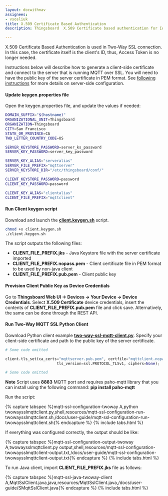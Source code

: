 ```yaml
---
layout: docwithnav
assignees:
- vsosliuk
title: X.509 Certificate Based Authentication
description: Thingsboard  X.509 Certificate based authentication for IoT devices and projects.

---
```

    
X.509 Certificate Based Authentication is used in Two-Way SSL connection. In this case, the certificate itself is the client's  ID, thus, Access Token is no longer needed.

Instructions below will describe how to generate a client-side certificate and connect to the server that is running MQTT over SSL.
You will need to have the public key of the server certificate in PEM format. 
See [following instructions](/docs/user-guide/mqtt-over-ssl/#self-signed-certificate-generation) for more details on server-side configuration.

#### Update keygen.properties file
 
Open the keygen.properties file, and update the values if needed:

```bash
DOMAIN_SUFFIX="$(hostname)"
ORGANIZATIONAL_UNIT=Thingsboard
ORGANIZATION=Thingsboard
CITY=San Francisco
STATE_OR_PROVINCE=CA
TWO_LETTER_COUNTRY_CODE=US

SERVER_KEYSTORE_PASSWORD=server_ks_password
SERVER_KEY_PASSWORD=server_key_password

SERVER_KEY_ALIAS="serveralias"
SERVER_FILE_PREFIX="mqttserver"
SERVER_KEYSTORE_DIR="/etc/thingsboard/conf/"

CLIENT_KEYSTORE_PASSWORD=password
CLIENT_KEY_PASSWORD=password

CLIENT_KEY_ALIAS="clientalias"
CLIENT_FILE_PREFIX="mqttclient"
```

#### Run Client keygen script

Download and launch the [**client.keygen.sh**](https://raw.githubusercontent.com/thingsboard/thingsboard/master/tools/src/main/shell/client.keygen.sh) script.

```bash
chmod +x client.keygen.sh
./client.keygen.sh
```

The script outputs the following files:

 - **CLIENT_FILE_PREFIX.jks** - Java Keystore file with the server certificate imported
 - **CLIENT_FILE_PREFIX.nopass.pem** - Client certificate file in PEM format to be used by non-java client 
 - **CLIENT_FILE_PREFIX.pub.pem** - Client public key

#### Provision Client Public Key as Device Credentials

Go to **Thingsboard Web UI -> Devices -> Your Device -> Device Credentials**. Select **X.509 Certificate** device credentials, insert the contents of  **CLIENT_FILE_PREFIX.pub.pem** file and click save.
Alternatively, the same can be done through the REST API.

#### Run Two-Way MQTT SSL Python Client

Download Python client example [**two-way-ssl-mqtt-client.py**](https://raw.githubusercontent.com/thingsboard/thingsboard/master/tools/src/main/python/two-way-ssl-mqtt-client.py).
Specify your client-side certificate and path to the public key of the server certificate.

```python
# Some code omitted

client.tls_set(ca_certs="mqttserver.pub.pem", certfile="mqttclient.nopass.pem", keyfile=None, cert_reqs=ssl.CERT_REQUIRED,
                       tls_version=ssl.PROTOCOL_TLSv1, ciphers=None);

# Some code omitted
```

**Note** Script uses **8883** MQTT port and requires paho-mqtt library that you can install using the following command: **pip install paho-mqtt**

Run the script:

{% capture tabspec %}mqtt-ssl-configuration-twoway
A,python twowaysslmqttclient.py,shell,resources/mqtt-ssl-configuration-run-twowaysslmqttclient.sh,/docs/user-guide/mqtt-ssl-configuration-run-twowaysslmqttclient.sh{% endcapture %}
{% include tabs.html %}  

If everything was configured correctly, the output should be like:

{% capture tabspec %}mqtt-ssl-configuration-output-twoway
A,twowaysslmqttclient.py output,shell,resources/mqtt-ssl-configuration-twowaysslmqttclient-output.txt,/docs/user-guide/mqtt-ssl-configuration-twowaysslmqttclient-output.txt{% endcapture %}
{% include tabs.html %}


To run Java client, import **CLIENT_FILE_PREFIX.jks** file as follows:

{% capture tabspec %}mqtt-ssl-java-twoway-client
A,MqttSslClient.java,java,resources/MqttSslClient.java,/docs/user-guide/SMqttSslClient.java{% endcapture %}
{% include tabs.html %}